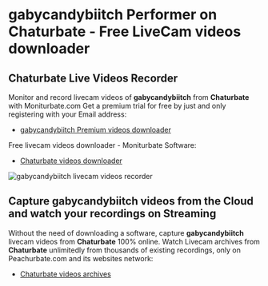 # gabycandybiitch Performer on Chaturbate - Free LiveCam videos downloader

## Chaturbate Live Videos Recorder

Monitor and record livecam videos of **gabycandybiitch** from **Chaturbate** with Moniturbate.com
Get a premium trial for free by just and only registering with your Email address:
* [gabycandybiitch Premium videos downloader](https://moniturbate.com/request-demo-licence-key.html)

Free livecam videos downloader - Moniturbate Software:
* [Chaturbate videos downloader](https://moniturbate.com/moniturbate-download-software.html)

![gabycandybiitch livecam videos recorder](https://peachurnet.com/templates/moniturbate-software.png)


## Capture gabycandybiitch videos from the Cloud and watch your recordings on Streaming

Without the need of downloading a software, capture **gabycandybiitch** livecam videos from **Chaturbate** 100% online.
Watch Livecam archives from **Chaturbate** unlimitedly from thousands of existing recordings, only on Peachurbate.com and its websites network:
* [Chaturbate videos archives](https://peachurnet.com/)